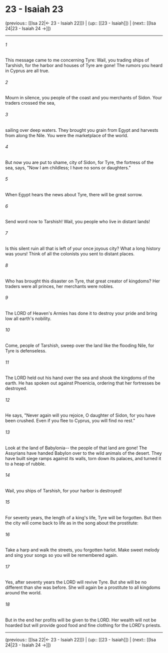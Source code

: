 # 23 - Isaiah 23

(previous:: [[Isa 22|← 23 - Isaiah 22]]) | (up:: [[23 - Isaiah]]) | (next:: [[Isa 24|23 - Isaiah 24 →]])

***


###### 1 
This message came to me concerning Tyre: Wail, you trading ships of Tarshish, for the harbor and houses of Tyre are gone! The rumors you heard in Cyprus are all true. 

###### 2 
Mourn in silence, you people of the coast and you merchants of Sidon. Your traders crossed the sea, 

###### 3 
sailing over deep waters. They brought you grain from Egypt and harvests from along the Nile. You were the marketplace of the world. 

###### 4 
But now you are put to shame, city of Sidon, for Tyre, the fortress of the sea, says, "Now I am childless; I have no sons or daughters." 

###### 5 
When Egypt hears the news about Tyre, there will be great sorrow. 

###### 6 
Send word now to Tarshish! Wail, you people who live in distant lands! 

###### 7 
Is this silent ruin all that is left of your once joyous city? What a long history was yours! Think of all the colonists you sent to distant places. 

###### 8 
Who has brought this disaster on Tyre, that great creator of kingdoms? Her traders were all princes, her merchants were nobles. 

###### 9 
The LORD of Heaven's Armies has done it to destroy your pride and bring low all earth's nobility. 

###### 10 
Come, people of Tarshish, sweep over the land like the flooding Nile, for Tyre is defenseless. 

###### 11 
The LORD held out his hand over the sea and shook the kingdoms of the earth. He has spoken out against Phoenicia, ordering that her fortresses be destroyed. 

###### 12 
He says, "Never again will you rejoice, O daughter of Sidon, for you have been crushed. Even if you flee to Cyprus, you will find no rest." 

###### 13 
Look at the land of Babylonia-- the people of that land are gone! The Assyrians have handed Babylon over to the wild animals of the desert. They have built siege ramps against its walls, torn down its palaces, and turned it to a heap of rubble. 

###### 14 
Wail, you ships of Tarshish, for your harbor is destroyed! 

###### 15 
For seventy years, the length of a king's life, Tyre will be forgotten. But then the city will come back to life as in the song about the prostitute: 

###### 16 
Take a harp and walk the streets, you forgotten harlot. Make sweet melody and sing your songs so you will be remembered again. 

###### 17 
Yes, after seventy years the LORD will revive Tyre. But she will be no different than she was before. She will again be a prostitute to all kingdoms around the world. 

###### 18 
But in the end her profits will be given to the LORD. Her wealth will not be hoarded but will provide good food and fine clothing for the LORD's priests.

***

(previous:: [[Isa 22|← 23 - Isaiah 22]]) | (up:: [[23 - Isaiah]]) | (next:: [[Isa 24|23 - Isaiah 24 →]])
